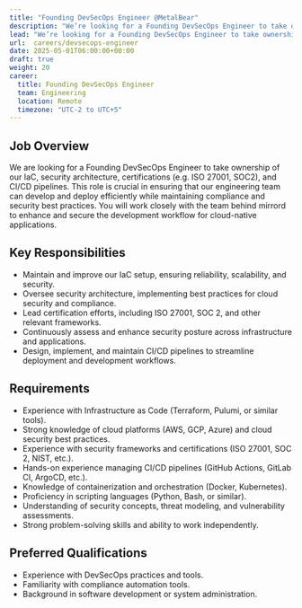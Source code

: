 ```yaml
---
title: "Founding DevSecOps Engineer @MetalBear"
description: "We’re looking for a Founding DevSecOps Engineer to take ownership of our IaC, security architecture, certifications, and CI/CD pipelines."
lead: "We’re looking for a Founding DevSecOps Engineer to take ownership of our IaC, security architecture, certifications, and CI/CD pipelines."
url:  careers/devsecops-engineer
date: 2025-05-01T06:00:00+00:00
draft: true
weight: 20
career:
  title: Founding DevSecOps Engineer
  team: Engineering
  location: Remote
  timezone: "UTC-2 to UTC+5"
---
```


## Job Overview

We are looking for a Founding DevSecOps Engineer to take ownership of our IaC, security architecture, certifications (e.g. ISO 27001, SOC2), and CI/CD pipelines. This role is crucial in ensuring that our engineering team can develop and deploy efficiently while maintaining compliance and security best practices. You will work closely with the team behind mirrord to enhance and secure the development workflow for cloud-native applications.

## Key Responsibilities

- Maintain and improve our IaC setup, ensuring reliability, scalability, and security.
- Oversee security architecture, implementing best practices for cloud security and compliance.
- Lead certification efforts, including ISO 27001, SOC 2, and other relevant frameworks.
- Continuously assess and enhance security posture across infrastructure and applications.
- Design, implement, and maintain CI/CD pipelines to streamline deployment and development workflows.

## Requirements

- Experience with Infrastructure as Code (Terraform, Pulumi, or similar tools).
- Strong knowledge of cloud platforms (AWS, GCP, Azure) and cloud security best practices.
- Experience with security frameworks and certifications (ISO 27001, SOC 2, NIST, etc.).
- Hands-on experience managing CI/CD pipelines (GitHub Actions, GitLab CI, ArgoCD, etc.).
- Knowledge of containerization and orchestration (Docker, Kubernetes).
- Proficiency in scripting languages (Python, Bash, or similar).
- Understanding of security concepts, threat modeling, and vulnerability assessments.
- Strong problem-solving skills and ability to work independently.

## Preferred  Qualifications

- Experience with DevSecOps practices and tools.
- Familiarity with compliance automation tools.
- Background in software development or system administration.
